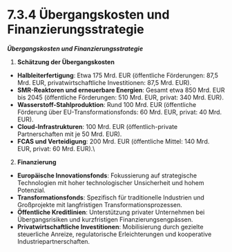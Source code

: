# 7.3.4 Übergangskosten und Finanzierungsstrategie

_**Übergangskosten und Finanzierungsstrategie**_

1. **Schätzung der Übergangskosten**

* **Halbleiterfertigung**: Etwa 175 Mrd. EUR (öffentliche Förderungen: 87,5 Mrd. EUR, privatwirtschaftliche Investitionen: 87,5 Mrd. EUR).
* **SMR-Reaktoren und erneuerbare Energien**: Gesamt etwa 850 Mrd. EUR bis 2045 (öffentliche Förderungen: 510 Mrd. EUR, privat: 340 Mrd. EUR).
* **Wasserstoff-Stahlproduktion**: Rund 100 Mrd. EUR (öffentliche Förderung über EU-Transformationsfonds: 60 Mrd. EUR, privat: 40 Mrd. EUR).
* **Cloud-Infrastrukturen**: 100 Mrd. EUR (öffentlich-private Partnerschaften mit je 50 Mrd. EUR).
* **FCAS und Verteidigung**: 200 Mrd. EUR (öffentliche Mittel: 140 Mrd. EUR, privat: 60 Mrd. EUR).\


2. **Finanzierung**

* **Europäische Innovationsfonds**: Fokussierung auf strategische Technologien mit hoher technologischer Unsicherheit und hohem Potenzial.
* **Transformationsfonds**: Spezifisch für traditionelle Industrien und Großprojekte mit langfristigen Transformationsprozessen.
* **Öffentliche Kreditlinien**: Unterstützung privater Unternehmen bei Übergangsrisiken und kurzfristigen Finanzierungsengpässen.
* **Privatwirtschaftliche Investitionen**: Mobilisierung durch gezielte steuerliche Anreize, regulatorische Erleichterungen und kooperative Industriepartnerschaften.
